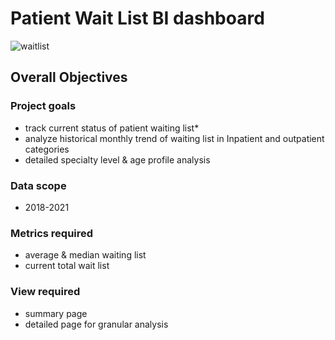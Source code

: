 # Patient Wait List BI dashboard 
![waitlist](https://github.com/user-attachments/assets/1a0b08d9-2c22-4ad7-8830-871779a1196d)

## Overall Objectives
### Project goals

* track current status of patient waiting list*
* analyze historical monthly trend of waiting list in Inpatient and outpatient categories
* detailed specialty level & age profile analysis

### Data scope

* 2018-2021

### Metrics required

* average & median waiting list
* current total wait list

### View required

* summary page
* detailed page for granular analysis


